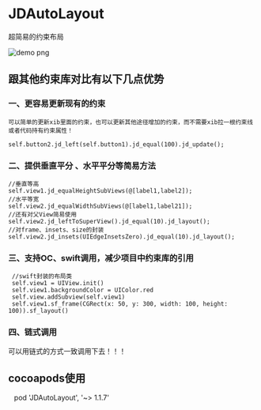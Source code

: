# JDAutoLayout
超简易的约束布局

![demo png](https://github.com/wangjindong/JDLayout/blob/master/demo.gif "demo")

## 跟其他约束库对比有以下几点优势

### 一、更容易更新现有的约束

    可以简单的更新xib里面的约束，也可以更新其他途径增加的约束，而不需要xib拉一根约束线或者代码持有约束属性！
    
    self.button2.jd_left(self.button1).jd_equal(100).jd_update();

### 二、提供垂直平分 、水平平分等简易方法
    //垂直等高
    self.view1.jd_equalHeightSubViews(@[label1,label2]);
    //水平等宽
    self.view2.jd_equalWidthSubViews(@[label1,label21]);
    //还有对父View简易使用
    self.view2.jd_leftToSuperView().jd_equal(10).jd_layout();
    //对frame、insets、size的封装
    self.view2.jd_insets(UIEdgeInsetsZero).jd_equal(10).jd_layout();

###  三、支持OC、swift调用，减少项目中约束库的引用
     //swift封装的布局类
     self.view1 = UIView.init()
     self.view1.backgroundColor = UIColor.red
     self.view.addSubview(self.view1)
     self.view1.sf_frame(CGRect(x: 50, y: 300, width: 100, height: 100)).sf_layout()
     
###  四、链式调用

   可以用链式的方式一致调用下去！！！

    

## cocoapods使用

    pod 'JDAutoLayout', '~> 1.1.7'
    
